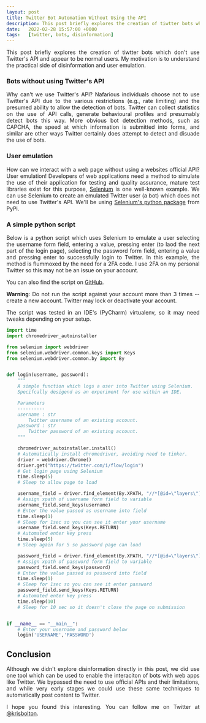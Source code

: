 ```yaml
---
layout: post
title: Twitter Bot Automation Without Using the API
description: This post briefly explores the creation of tiwtter bots which don't use Twitter's API and appear to be normal users...
date:   2022-02-28 15:57:00 +0000
tags:   [twitter, bots, disinformation]
---
```


<style>p { text-align: justify; }</style>

This post briefly explores the creation of tiwtter bots which don't use Twitter's API and appear to be normal users. My motivation is to understand the practical side of disinformation and user emulation.

### Bots without using Twitter's API

Why can't we use Twitter's API? Nafarious individuals choose not to use Twitter's API due to the various restrictions (e.g., rate limiting) and the presumed ability to allow the detection of bots. Twitter can collect statistics on the use of API calls, generate behavioural profiles and presumably detect bots this way. More obvious bot detection methods, such as CAPCHA, the speed at which information is submitted into forms, and similar are other ways Twitter certainly does attempt to detect and disuade the use of bots.

### User emulation

How can we interact with a web page without using a websites official API? User emulation! Developers of web applications need a method to simulate the use of their application for testing and quality assurance, mature test libraries exist for this purpose, <a href="https://www.selenium.dev/">Selenium</a> is one well-known example. We can use Selenium to create an emulated Twitter user (a bot) which does not need to use Twitter's API. We'll be using <a href="https://pypi.org/project/selenium/">Selenium's python package</a> from PyPi.

### A simple python script

Below is a python script which uses Selenium to emulate a user selecting the username form field, entering a value, pressing enter (to laod the next part of the login page), selecting the password form field, entering a value and pressing enter to successfully login to Twitter. In this example, the method is flummoxed by the need for a 2FA code. I use 2FA on my personal Twitter so this may not be an issue on your account.

You can also find the script on <a href="https://github.com/krisbolton/twitter-user-emulation">GitHub</a>.

**Warning**: Do not run the script against your account more than 3 times -- create a new account. Twitter may lock or deactivate your account.

The script was tested in an IDE's (PyCharm) virtualenv, so it may need tweaks depending on your setup.

```python
import time
import chromedriver_autoinstaller

from selenium import webdriver
from selenium.webdriver.common.keys import Keys
from selenium.webdriver.common.by import By


def login(username, password):
    """
    A simple function which logs a user into Twitter using Selenium.
    Specifcally desigend as an experiment for use within an IDE.

    Parameters
    ----------
    username : str
        Twitter username of an existing account.
    password : str
        Twitter password of an existing account.
    """

    chromedriver_autoinstaller.install()
    # Automatically install chromedriver, avoiding need to tinker.
    driver = webdriver.Chrome()
    driver.get("https://twitter.com/i/flow/login")
    # Get login page using Selenium
    time.sleep(5)
    # Sleep to allow page to load

    username_field = driver.find_element(By.XPATH, "//*[@id=\"layers\"]/div/div/div/div/div/div/div[2]/div[2]/div/div/div[2]/div[2]/div[1]/div/div[5]/label")
    # Assign xpath of username form field to variable
    username_field.send_keys(username)
    # Enter the value passed as username into field
    time.sleep(1)
    # Sleep for 1sec so you can see it enter your username
    username_field.send_keys(Keys.RETURN)
    # Automated enter key press
    time.sleep(5)
    # Sleep again for 5 so password page can load

    password_field = driver.find_element(By.XPATH, "//*[@id=\"layers\"]/div/div/div/div/div/div/div[2]/div[2]/div/div/div[2]/div[2]/div[1]/div/div[3]/div/label")
    # Assign xpath of password form field to variable
    password_field.send_keys(password)
    # Enter the value passed as password into field
    time.sleep(1)
    # Sleep for 1sec so you can see it enter password
    password_field.send_keys(Keys.RETURN)
    # Automated enter key press
    time.sleep(10)
    # Sleep for 10 sec so it doesn't close the page on submission


if __name__ == "__main__":
    # Enter your username and password below
    login('USERNAME','PASSWORD')

```


## Conclusion

Although we didn't explore disinformation directly in this post, we did use one tool which can be used to enable the interaciton of bots with web apps like Twitter. We bypassed the need to use official APIs and their limitations, and while very early stages we could use these same techniques to automatically post content to Twitter.

I hope you found this interesting. You can follow me on Twitter at <a href="https://twitter.com/KrisBolton">@krisbolton</a>.
